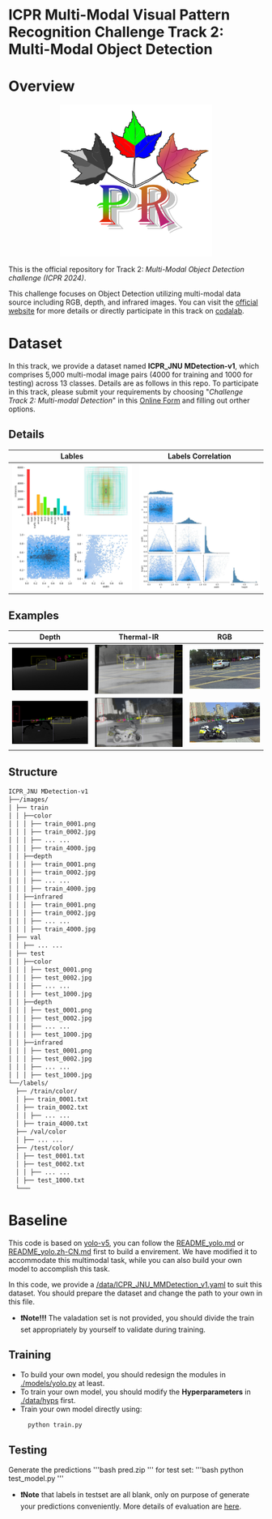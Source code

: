 # ICPR Multi-Modal Visual Pattern Recognition Challenge Track 2: Multi-Modal Object Detection

# Overview

<div align=center>
  <img src="pics/pic_0.png" width="300" height="300">
</div>

This is the official repository for Track 2: _Multi-Modal Object Detection challenge (ICPR 2024)_.

This challenge focuses on Object Detection utilizing multi-modal data source including RGB, depth, and infrared images. You can visit the [official website](https://prci-lab.github.io/mmpr-workshop-icpr20242) for more details or directly participate in this track on [codalab]().

# Dataset

In this track, we provide a dataset named **ICPR_JNU MDetection-v1**, which comprises 5,000 multi-modal image pairs (4000 for training and 1000 for testing) across 13 classes. Details are as follows in this repo. To participate in this track, please submit your requirements by choosing "_Challenge Track 2: Multi-modal Detection_" in this [Online Form](https://docs.google.com/forms/d/e/1FAIpQLSeJGZTYW-JS0-IJKnWgYGnE0EgdXnoL7Yi0xc-F9Z6XU1X4Zg/viewform) and filling out orther options.




## Details

  | Lables | Labels Correlation |
  |:-----------:|:-----------:|
  |<img src="pics/labels.jpg" width="250" height="250">| <img src="pics/labels_correlogram.jpg" width="250" height="250"> |

## Examples

| Depth | Thermal-IR | RGB |
|:-----------:|:------------:|:---------:|
| ![Depth Output](pics/depth1.png) | ![IR Output](pics/tir1.png) | ![RGB Output](pics/rgb1.png) |
| ![Depth Output](pics/depth2.png) | ![IR Output](pics/tir2.png) | ![RGB Output](pics/rgb2.png) |

## Structure
```
ICPR_JNU MDetection-v1
├──/images/
│ ├── train
│ │ ├──color
│ │ │ ├── train_0001.png
│ │ │ ├── train_0002.jpg
│ │ │ ├── ... ...
│ │ │ ├── train_4000.jpg
│ │ ├──depth
│ │ │ ├── train_0001.png
│ │ │ ├── train_0002.jpg
│ │ │ ├── ... ...
│ │ │ ├── train_4000.jpg
│ │ ├──infrared
│ │ │ ├── train_0001.png
│ │ │ ├── train_0002.jpg
│ │ │ ├── ... ...
│ │ │ ├── train_4000.jpg
│ ├── val
│ │ ├── ... ...
│ ├── test
│ │ ├──color
│ │ │ ├── test_0001.png
│ │ │ ├── test_0002.jpg
│ │ │ ├── ... ...
│ │ │ ├── test_1000.jpg
│ │ ├──depth
│ │ │ ├── test_0001.png
│ │ │ ├── test_0002.jpg
│ │ │ ├── ... ...
│ │ │ ├── test_1000.jpg
│ │ ├──infrared
│ │ │ ├── test_0001.png
│ │ │ ├── test_0002.jpg
│ │ │ ├── ... ...
│ │ │ ├── test_1000.jpg
└──/labels/
  ├── /train/color/
  │ ├── train_0001.txt
  │ ├── train_0002.txt
  │ │ ├── ... ...
  │ ├── train_4000.txt
  ├── /val/color
  │ ├── ... ...
  ├── /test/color/
  │ ├── test_0001.txt
  │ ├── test_0002.txt
  │ │ ├── ... ...
  │ ├── test_1000.txt
  └───
```

# Baseline

This code is based on [yolo-v5](https://github.com/ultralytics/yolov5/releases), you can follow the [README_yolo.md](/README_yolo.md) or [README_yolo.zh-CN.md](/README_yolo.zh-CN.md) first to build a envirement.  We have modified it to accommodate this multimodal task, while you can also build your own model to accomplish this task.

In this code, we provide a [/data/ICPR_JNU_MMDetection_v1.yaml](/data/ICPR_JNU_MMDetection_v1.yaml) to suit this dataset. You should prepare the dataset and change the path to your own in this file.

- **❗Note!!!** The valadation set is not provided, you should divide the train set appropriately by yourself to validate during training.

## Training 
- To build your own model, you should redesign the modules in [./models/yolo.py](/models/yolo.py) at least.
- To train your own model, you should modify the **Hyperparameters** in [./data/hyps](data/hyps) first.
- Train your own model directly using:
  ```bash
    python train.py
  ```
## Testing

Generate the predictions '''bash pred.zip ''' for test set:
'''bash
  python test_model.py
'''

- **❗Note** that labels in testset are all blank, only on purpose of generate your predictions conveniently. More details of evaluation are [here]().



